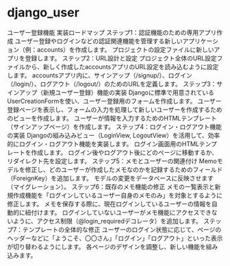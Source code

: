 # django_user
ユーザー登録機能 実装ロードマップ
ステップ1：認証機能のための専用アプリ作成
ユーザー登録やログインなどの認証関連機能を管理する新しいアプリケーション（例：accounts）を作成します。
プロジェクトの設定ファイルに新しいアプリを登録します。
ステップ2：URL設計と設定
プロジェクト全体のURL設定ファイルから、新しく作成したaccountsアプリのURL設定を読み込むように設定します。
accountsアプリ内に、サインアップ（/signup/）、ログイン（/login/）、ログアウト（/logout/）のためのURLを定義します。
ステップ3：サインアップ（新規ユーザー登録）機能の実装
Djangoに標準で用意されているUserCreationFormを使い、ユーザー登録用のフォームを作成します。
ユーザー登録ページを表示し、フォームの入力を処理して新しいユーザーを作成するためのビューを作成します。
ユーザーが情報を入力するためのHTMLテンプレート（サインアップページ）を作成します。
ステップ4：ログイン・ログアウト機能の実装
Djangoの組み込みビュー（LoginView, LogoutView）を活用して、効率的にログイン・ログアウト機能を実装します。
ログイン画面用のHTMLテンプレートを作成します。
ログイン後やログアウト後にどのページに移動するか、リダイレクト先を設定します。
ステップ5：メモとユーザーの関連付け
Memoモデルを修正し、どのユーザーが作成したメモなのかを記録するためのフィールド（ForeignKey）を追加します。
モデルの変更をデータベースに反映させます（マイグレーション）。
ステップ6：既存のメモ機能の修正
メモの一覧表示と新規作成機能を「ログインしているユーザー自身のメモのみ」を対象とするように修正します。
メモを保存する際に、現在ログインしているユーザーの情報を自動的に紐付けます。
ログインしていないユーザーがメモ機能にアクセスできないように、アクセス制限（@login_requiredデコレータ）を追加します。
ステップ7：テンプレートの全体的な修正
ユーザーのログイン状態に応じて、ページのヘッダーなどに「ようこそ、〇〇さん」「ログイン」「ログアウト」といった表示が切り替わるようにします。
各ページのデザインを調整し、新しい機能を組み込みます。
